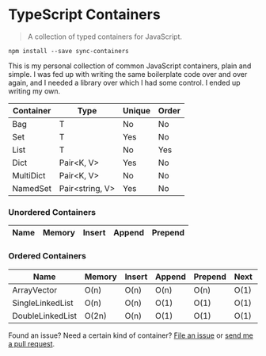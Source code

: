 TypeScript Containers
=====================

> A collection of typed containers for JavaScript.

```
npm install --save sync-containers
```

This is my personal collection of common JavaScript containers, plain and simple.
I was fed up with writing the same boilerplate code over and over again, and I
needed a library over which I had some control. I ended up writing my own.

| Container    | Type                  | Unique | Order     |
|--------------|-----------------------|--------|------------
| Bag          | T                     | No     | No        |
| Set          | T                     | Yes    | No        |
| List         | T                     | No     | Yes       |
| Dict         | Pair&lt;K, V&gt;      | Yes    | No        |
| MultiDict    | Pair&lt;K, V&gt;      | No     | No        |
| NamedSet     | Pair&lt;string, V&gt; | Yes    | No        |

### Unordered Containers

| Name           | Memory | Insert | Append | Prepend
|----------------|--------|--------|--------|-------------

### Ordered Containers

| Name              | Memory  | Insert  | Append  | Prepend | Next | Prev | 
|-------------------|---------|---------|---------|---------|------|------|
| ArrayVector       | O(n)    | O(n)    | O(n)    | O(n)    | O(1) | O(§) | 
| SingleLinkedList  | O(n)    | O(n)    | O(1)    | O(1)    | O(1) | O(n) |
| DoubleLinkedList  | O(2n)   | O(n)    | O(1)    | O(1)    | O(1) | O(1) |

Found an issue? Need a certain kind of container? [File an
issue](https://github.com/samvv/typescript-containers/issues) or [send me a
pull request](https://github.com/samvv/typescript-containers/pulls).


